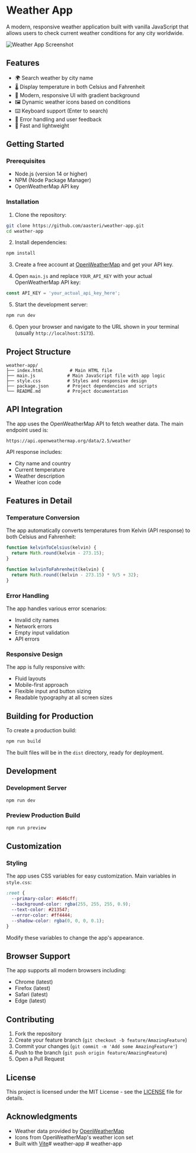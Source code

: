 # Weather App

A modern, responsive weather application built with vanilla JavaScript that allows users to check current weather conditions for any city worldwide.

![Weather App Screenshot](screenshot.png)

## Features

- 🌍 Search weather by city name
- 🌡️ Display temperature in both Celsius and Fahrenheit
- 🎨 Modern, responsive UI with gradient background
- 🖼️ Dynamic weather icons based on conditions
- ⌨️ Keyboard support (Enter to search)
- 🚨 Error handling and user feedback
- 💨 Fast and lightweight

## Getting Started

### Prerequisites

- Node.js (version 14 or higher)
- NPM (Node Package Manager)
- OpenWeatherMap API key

### Installation

1. Clone the repository:
```bash
git clone https://github.com/aasteri/weather-app.git
cd weather-app
```

2. Install dependencies:
```bash
npm install
```

3. Create a free account at [OpenWeatherMap](https://openweathermap.org/api) and get your API key.

4. Open `main.js` and replace `YOUR_API_KEY` with your actual OpenWeatherMap API key:
```javascript
const API_KEY = 'your_actual_api_key_here';
```

5. Start the development server:
```bash
npm run dev
```

6. Open your browser and navigate to the URL shown in your terminal (usually `http://localhost:5173`).

## Project Structure

```
weather-app/
├── index.html          # Main HTML file
├── main.js            # Main JavaScript file with app logic
├── style.css          # Styles and responsive design
├── package.json       # Project dependencies and scripts
└── README.md          # Project documentation
```

## API Integration

The app uses the OpenWeatherMap API to fetch weather data. The main endpoint used is:

```
https://api.openweathermap.org/data/2.5/weather
```

API response includes:
- City name and country
- Current temperature
- Weather description
- Weather icon code

## Features in Detail

### Temperature Conversion
The app automatically converts temperatures from Kelvin (API response) to both Celsius and Fahrenheit:

```javascript
function kelvinToCelsius(kelvin) {
  return Math.round(kelvin - 273.15);
}

function kelvinToFahrenheit(kelvin) {
  return Math.round((kelvin - 273.15) * 9/5 + 32);
}
```

### Error Handling
The app handles various error scenarios:
- Invalid city names
- Network errors
- Empty input validation
- API errors

### Responsive Design
The app is fully responsive with:
- Fluid layouts
- Mobile-first approach
- Flexible input and button sizing
- Readable typography at all screen sizes

## Building for Production

To create a production build:

```bash
npm run build
```

The built files will be in the `dist` directory, ready for deployment.

## Development

### Development Server

```bash
npm run dev
```

### Preview Production Build

```bash
npm run preview
```

## Customization

### Styling

The app uses CSS variables for easy customization. Main variables in `style.css`:

```css
:root {
  --primary-color: #646cff;
  --background-color: rgba(255, 255, 255, 0.9);
  --text-color: #213547;
  --error-color: #ff4444;
  --shadow-color: rgba(0, 0, 0, 0.1);
}
```

Modify these variables to change the app's appearance.

## Browser Support

The app supports all modern browsers including:
- Chrome (latest)
- Firefox (latest)
- Safari (latest)
- Edge (latest)

## Contributing

1. Fork the repository
2. Create your feature branch (`git checkout -b feature/AmazingFeature`)
3. Commit your changes (`git commit -m 'Add some AmazingFeature'`)
4. Push to the branch (`git push origin feature/AmazingFeature`)
5. Open a Pull Request

## License

This project is licensed under the MIT License - see the [LICENSE](LICENSE) file for details.

## Acknowledgments

- Weather data provided by [OpenWeatherMap](https://openweathermap.org/)
- Icons from OpenWeatherMap's weather icon set
- Built with [Vite](https://vitejs.dev/)# weather-app
#   w e a t h e r - a p p 
 
 